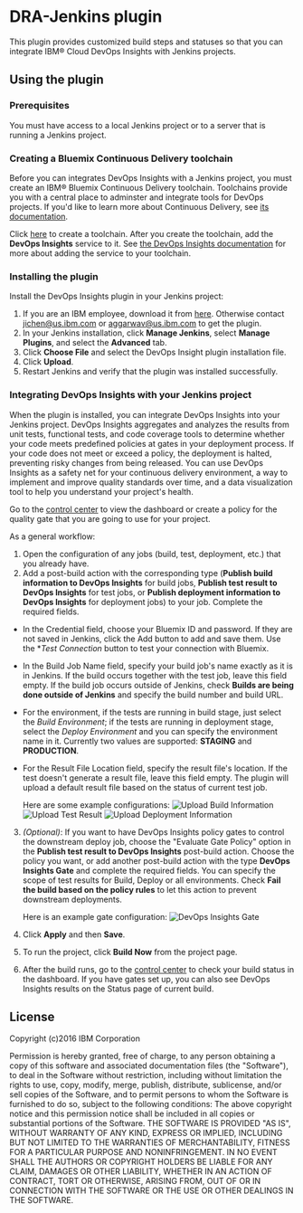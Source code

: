 # DRA-Jenkins plugin

This plugin provides customized build steps and statuses so that you can integrate IBM® Cloud DevOps Insights with Jenkins projects.

## Using the plugin 

### Prerequisites

You must have access to a local Jenkins project or to a server that is running a Jenkins project.

### Creating a Bluemix Continuous Delivery toolchain


Before you can integrates DevOps Insights with a Jenkins project, you must create an IBM® Bluemix Continuous Delivery toolchain. Toolchains provide you with a central place to adminster and integrate tools for DevOps projects. If you'd like to learn more about Continuous Delivery, see [its documentation](https://console.ng.bluemix.net/docs/services/ContinuousDelivery/cd_about.html).

Click [here](https://console.ng.bluemix.net/devops/create) to create a toolchain. After you create the toolchain, add the **DevOps Insights** service to it. See [the DevOps Insights documentation](https://console.ng.bluemix.net/docs/services/DevOpsInsights/index.html) for more about adding the service to your toolchain. 

### Installing the plugin

  Install the DevOps Insights plugin in your Jenkins project:

  1. If you are an IBM employee, download it from [here](https://github.ibm.com/oneibmcloud/Jenkins-IBM-Bluemix-Toolchains/blob/release/target/dra.hpi). Otherwise contact jichen@us.ibm.com or aggarwav@us.ibm.com to get the plugin.
  2. In your Jenkins installation, click **Manage Jenkins**, select **Manage Plugins**, and select the **Advanced** tab.
  3. Click **Choose File** and select the DevOps Insight plugin installation file.
  4. Click **Upload**.
  5. Restart Jenkins and verify that the plugin was installed successfully.

### Integrating DevOps Insights with your Jenkins project

When the plugin is installed, you can integrate DevOps Insights into your Jenkins project. DevOps Insights aggregates and analyzes the results from unit tests, functional tests, and code coverage tools to determine whether your code meets predefined policies at gates in your deployment process. If your code does not meet or exceed a policy, the deployment is halted, preventing risky changes from being released. You can use DevOps Insights as a safety net for your continuous delivery environment, a way to implement and improve quality standards over time, and a data visualization tool to help you understand your project's health.

Go to the [control center](https://control-center.ng.bluemix.net/) to view the dashboard or create a policy for the quality gate that you are going to use for your project.

As a general workflow:

1. Open the configuration of any jobs (build, test, deployment, etc.) that you already have.
2. Add a post-build action with the corresponding type (**Publish build information to DevOps Insights** for build jobs, **Publish test result to DevOps Insights** for test jobs, or **Publish deployment information to DevOps Insights** for deployment jobs) to your job. Complete the required fields. 
 - In the Credential field, choose your Bluemix ID and password. If they are not saved in Jenkins, click the Add button to add and save them. Use the **Test Connection* button to test your connection with Bluemix.
 - In the Build Job Name field, specify your build job's name exactly as it is in Jenkins. If the build occurs together with the test job, leave this field empty. If the build job occurs outside of Jenkins, check **Builds are being done outside of Jenkins** and specify the build number and build URL.
 - For the environment, if the tests are running in build stage, just select the *Build Environment*; if the tests are running in deployment stage, select the *Deploy Environment* and you can specify the environment name in it. Currently two values are supported: **STAGING** and **PRODUCTION**.
 - For the Result File Location field, specify the result file's location. If the test doesn't generate a result file, leave this field empty. The plugin will upload a default result file based on the status of current test job.
 
     Here are some example configurations:
     ![Upload Build Information](https://github.com/imvijay2007/Jenkins-IBM-Bluemix-Toolchains/blob/master/screenshots/Upload-Build-Info.png "Publish Build Information to DRA")
     ![Upload Test Result](https://github.com/imvijay2007/Jenkins-IBM-Bluemix-Toolchains/blob/master/screenshots/Upload-Test-Result.png "Publish Test Result to DRA")
     ![Upload Deployment Information](https://github.com/imvijay2007/Jenkins-IBM-Bluemix-Toolchains/blob/master/screenshots/Upload-Deployment-Info.png "Publish Deployment Information to DRA")

3. _(Optional)_: If you want to have DevOps Insights policy gates to control the downstream deploy job, choose the "Evaluate Gate Policy" option in the **Publish test result to DevOps Insights** post-build action. Choose the policy you want, or add another post-build action with the type **DevOps Insights Gate** and complete the required fields. You can specify the scope of test results for Build, Deploy or all environments. Check **Fail the build based on the policy rules** to let this action to prevent downstream deployments.
    
    Here is an example gate configuration:
    ![DevOps Insights Gate](https://github.com/imvijay2007/Jenkins-IBM-Bluemix-Toolchains/blob/master/screenshots/DRA-Gate.png "DevOps Insights Gate")

4. Click **Apply** and then **Save**.
5. To run the project, click **Build Now** from the project page.
6. After the build runs, go to the [control center](https://control-center.ng.bluemix.net/) to check your build status in the dashboard. If you have gates set up, you can also see DevOps Insights results on the Status page of current build.

## License

Copyright (c)2016 IBM Corporation

Permission is hereby granted, free of charge, to any person obtaining a copy of this software and associated documentation files (the "Software"), to deal in the Software without restriction, including without limitation the rights to use, copy, modify, merge, publish, distribute, sublicense, and/or sell copies of the Software, and to permit persons to whom the Software is furnished to do so, subject to the following conditions:
The above copyright notice and this permission notice shall be included in all copies or substantial portions of the Software.
THE SOFTWARE IS PROVIDED "AS IS", WITHOUT WARRANTY OF ANY KIND, EXPRESS OR IMPLIED, INCLUDING BUT NOT LIMITED TO THE WARRANTIES OF MERCHANTABILITY, FITNESS FOR A PARTICULAR PURPOSE AND NONINFRINGEMENT. IN NO EVENT SHALL THE AUTHORS OR COPYRIGHT HOLDERS BE LIABLE FOR ANY CLAIM, DAMAGES OR OTHER LIABILITY, WHETHER IN AN ACTION OF CONTRACT, TORT OR OTHERWISE, ARISING FROM, OUT OF OR IN CONNECTION WITH THE SOFTWARE OR THE USE OR OTHER DEALINGS IN THE SOFTWARE.
